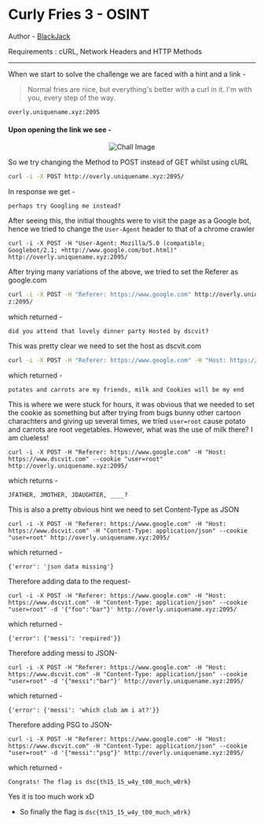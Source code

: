# Curly Fries 3 - OSINT

Author - [BlackJack](http://github.com/Mannan-Goyal)

Requirements : cURL, Network Headers and HTTP Methods

* * *

When we start to solve the challenge we are faced with a hint and a link -

> Normal fries are nice, but everything's better with a curl in it. I'm with you, every step of the way.


```
overly.uniquename.xyz:2095
```

#### Upon opening the link we see -

<p align="center"><img src="https://imgur.com/0RwPl3k.png" alt="Chall Image"></p>

So we try changing the Method to POST instead of GET whilst using cURL

```sh
curl -i -X POST http://overly.uniquename.xyz:2095/
```

In response we get -
```
perhaps try Googling me instead?
```

After seeing this, the initial thoughts were to visit the page as a Google bot, hence we tried to change the `User-Agent` header to that of a chrome crawler
```
curl -i -X POST -H "User-Agent: Mozilla/5.0 (compatible; Googlebot/2.1; +http://www.google.com/bot.html)" http://overly.uniquename.xyz:2095/
```

After trying many variations of the above, we tried to set the Referer as google.com

```sh
curl -i -X POST -H "Referer: https://www.google.com" http://overly.uniquename.xy
z:2095/
```

which returned -
```
did you attend that lovely dinner party Hosted by dscvit?
```

This was pretty clear we need to set the host as dscvit.com

```sh
curl -i -X POST -H "Referer: https://www.google.com" -H "Host: https://www.dscvit.com" http://overly.uniquename.xyz:2095/
```

which returned -
```
potates and carrots are my friends, milk and Cookies will be my end
```

This is where we were stuck for hours, it was obvious that we needed to set the cookie as something but after trying from bugs bunny other cartoon charachters and giving up several times, we tried `user=root` cause potato and carrots are root vegetables. However, what was the use of milk there? I am clueless!

```
curl -i -X POST -H "Referer: https://www.google.com" -H "Host: https://www.dscvit.com" --cookie "user=root" http://overly.uniquename.xyz:2095/
```

which returns -
```
JFATHER, JMOTHER, JDAUGHTER, ____?
```
This is also a pretty obvious hint we need to set Content-Type as JSON

```
curl -i -X POST -H "Referer: https://www.google.com" -H "Host: https://www.dscvit.com" -H "Content-Type: application/json" --cookie "user=root" http://overly.uniquename.xyz:2095/
```

which returned -
```
{'error': 'json data missing'}
```

Therefore adding data to the request-
```
curl -i -X POST -H "Referer: https://www.google.com" -H "Host: https://www.dscvit.com" -H "Content-Type: application/json" --cookie "user=root" -d '{"foo":"bar"}' http://overly.uniquename.xyz:2095/
```

which returned -
```
{'error': {'messi': 'required'}}
```

Therefore adding messi to JSON-
```
curl -i -X POST -H "Referer: https://www.google.com" -H "Host: https://www.dscvit.com" -H "Content-Type: application/json" --cookie "user=root" -d '{"messi":"bar"}' http://overly.uniquename.xyz:2095/
```
which returned -
```
{'error': {'messi': 'which club am i at?'}}
```

Therefore adding PSG to JSON-
```
curl -i -X POST -H "Referer: https://www.google.com" -H "Host: https://www.dscvit.com" -H "Content-Type: application/json" --cookie "user=root" -d '{"messi":"psg"}' http://overly.uniquename.xyz:2095/
```

which returned -
```
Congrats! The flag is dsc{th15_15_w4y_t00_much_w0rk}
```
Yes it is too much work xD
 
- So finally the flag is
`dsc{th15_15_w4y_t00_much_w0rk}`
